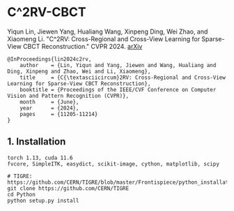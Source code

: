 # C^2RV-CBCT
Yiqun Lin, Jiewen Yang, Hualiang Wang, Xinpeng Ding, Wei Zhao, and Xiaomeng Li. "C^2RV: Cross-Regional and Cross-View Learning for Sparse-View CBCT Reconstruction." CVPR 2024. [arXiv](https://arxiv.org/abs/2406.03902)

```
@InProceedings{lin2024c2rv,
    author    = {Lin, Yiqun and Yang, Jiewen and Wang, Hualiang and Ding, Xinpeng and Zhao, Wei and Li, Xiaomeng},
    title     = {C{\textasciicircum}2RV: Cross-Regional and Cross-View Learning for Sparse-View CBCT Reconstruction},
    booktitle = {Proceedings of the IEEE/CVF Conference on Computer Vision and Pattern Recognition (CVPR)},
    month     = {June},
    year      = {2024},
    pages     = {11205-11214}
}
```

## 1. Installation

```shell
torch 1.13, cuda 11.6
fvcore, SimpleITK, easydict, scikit-image, cython, matplotlib, scipy

# TIGRE: https://github.com/CERN/TIGRE/blob/master/Frontispiece/python_installation.md
git clone https://github.com/CERN/TIGRE
cd Python
python setup.py install
```
